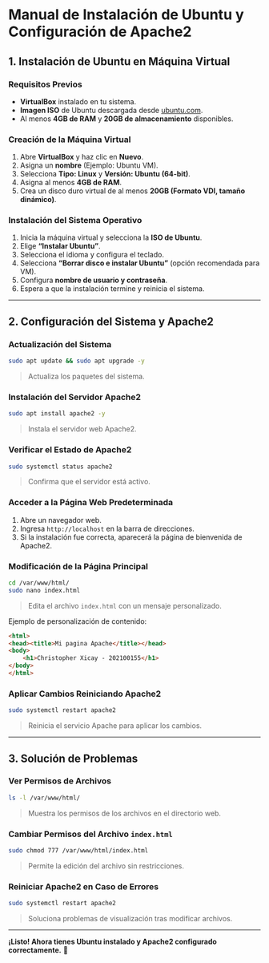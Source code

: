 # Manual de Instalación de Ubuntu y Configuración de Apache2

## 1. Instalación de Ubuntu en Máquina Virtual

### Requisitos Previos
- **VirtualBox** instalado en tu sistema.
- **Imagen ISO** de Ubuntu descargada desde [ubuntu.com](https://ubuntu.com/download/desktop).
- Al menos **4GB de RAM** y **20GB de almacenamiento** disponibles.

### Creación de la Máquina Virtual
1. Abre **VirtualBox** y haz clic en **Nuevo**.
2. Asigna un **nombre** (Ejemplo: Ubuntu VM).
3. Selecciona **Tipo: Linux** y **Versión: Ubuntu (64-bit)**.
4. Asigna al menos **4GB de RAM**.
5. Crea un disco duro virtual de al menos **20GB (Formato VDI, tamaño dinámico)**.

### Instalación del Sistema Operativo
1. Inicia la máquina virtual y selecciona la **ISO de Ubuntu**.
2. Elige **“Instalar Ubuntu”**.
3. Selecciona el idioma y configura el teclado.
4. Selecciona **“Borrar disco e instalar Ubuntu”** (opción recomendada para VM).
5. Configura **nombre de usuario y contraseña**.
6. Espera a que la instalación termine y reinicia el sistema.

---

## 2. Configuración del Sistema y Apache2

### Actualización del Sistema
```bash
sudo apt update && sudo apt upgrade -y
```
> Actualiza los paquetes del sistema.

### Instalación del Servidor Apache2
```bash
sudo apt install apache2 -y
```
> Instala el servidor web Apache2.

### Verificar el Estado de Apache2
```bash
sudo systemctl status apache2
```
> Confirma que el servidor está activo.

### Acceder a la Página Web Predeterminada
1. Abre un navegador web.
2. Ingresa `http://localhost` en la barra de direcciones.
3. Si la instalación fue correcta, aparecerá la página de bienvenida de Apache2.

### Modificación de la Página Principal
```bash
cd /var/www/html/
sudo nano index.html
```
> Edita el archivo `index.html` con un mensaje personalizado.

Ejemplo de personalización de contenido:
```html
<html>
<head><title>Mi pagina Apache</title></head>
<body>
    <h1>Christopher Xicay - 202100155</h1>
</body>
</html>
```

### Aplicar Cambios Reiniciando Apache2
```bash
sudo systemctl restart apache2
```
> Reinicia el servicio Apache para aplicar los cambios.

---

## 3. Solución de Problemas

### Ver Permisos de Archivos
```bash
ls -l /var/www/html/
```
> Muestra los permisos de los archivos en el directorio web.

### Cambiar Permisos del Archivo `index.html`
```bash
sudo chmod 777 /var/www/html/index.html
```
> Permite la edición del archivo sin restricciones.

### Reiniciar Apache2 en Caso de Errores
```bash
sudo systemctl restart apache2
```
> Soluciona problemas de visualización tras modificar archivos.

---

**¡Listo! Ahora tienes Ubuntu instalado y Apache2 configurado correctamente.** 🚀
